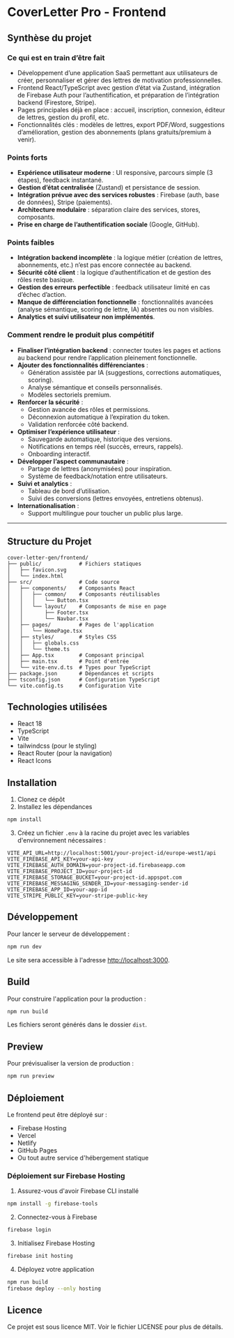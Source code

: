 # CoverLetter Pro - Frontend

## Synthèse du projet

### Ce qui est en train d’être fait

- Développement d’une application SaaS permettant aux utilisateurs de créer, personnaliser et gérer des lettres de motivation professionnelles.
- Frontend React/TypeScript avec gestion d’état via Zustand, intégration de Firebase Auth pour l’authentification, et préparation de l’intégration backend (Firestore, Stripe).
- Pages principales déjà en place : accueil, inscription, connexion, éditeur de lettres, gestion du profil, etc.
- Fonctionnalités clés : modèles de lettres, export PDF/Word, suggestions d’amélioration, gestion des abonnements (plans gratuits/premium à venir).

### Points forts

- **Expérience utilisateur moderne** : UI responsive, parcours simple (3 étapes), feedback instantané.
- **Gestion d’état centralisée** (Zustand) et persistance de session.
- **Intégration prévue avec des services robustes** : Firebase (auth, base de données), Stripe (paiements).
- **Architecture modulaire** : séparation claire des services, stores, composants.
- **Prise en charge de l’authentification sociale** (Google, GitHub).

### Points faibles

- **Intégration backend incomplète** : la logique métier (création de lettres, abonnements, etc.) n’est pas encore connectée au backend.
- **Sécurité côté client** : la logique d’authentification et de gestion des rôles reste basique.
- **Gestion des erreurs perfectible** : feedback utilisateur limité en cas d’échec d’action.
- **Manque de différenciation fonctionnelle** : fonctionnalités avancées (analyse sémantique, scoring de lettre, IA) absentes ou non visibles.
- **Analytics et suivi utilisateur non implémentés**.

### Comment rendre le produit plus compétitif

- **Finaliser l’intégration backend** : connecter toutes les pages et actions au backend pour rendre l’application pleinement fonctionnelle.
- **Ajouter des fonctionnalités différenciantes** :
  - Génération assistée par IA (suggestions, corrections automatiques, scoring).
  - Analyse sémantique et conseils personnalisés.
  - Modèles sectoriels premium.
- **Renforcer la sécurité** :
  - Gestion avancée des rôles et permissions.
  - Déconnexion automatique à l’expiration du token.
  - Validation renforcée côté backend.
- **Optimiser l’expérience utilisateur** :
  - Sauvegarde automatique, historique des versions.
  - Notifications en temps réel (succès, erreurs, rappels).
  - Onboarding interactif.
- **Développer l’aspect communautaire** :
  - Partage de lettres (anonymisées) pour inspiration.
  - Système de feedback/notation entre utilisateurs.
- **Suivi et analytics** :
  - Tableau de bord d’utilisation.
  - Suivi des conversions (lettres envoyées, entretiens obtenus).
- **Internationalisation** :
  - Support multilingue pour toucher un public plus large.

---

## Structure du Projet

```
cover-letter-gen/frontend/
├── public/            # Fichiers statiques
│   ├── favicon.svg
│   └── index.html
├── src/               # Code source
│   ├── components/    # Composants React
│   │   ├── common/    # Composants réutilisables
│   │   │   └── Button.tsx
│   │   └── layout/    # Composants de mise en page
│   │       ├── Footer.tsx
│   │       └── Navbar.tsx
│   ├── pages/         # Pages de l'application
│   │   └── HomePage.tsx
│   ├── styles/        # Styles CSS
│   │   ├── globals.css
│   │   └── theme.ts
│   ├── App.tsx        # Composant principal
│   ├── main.tsx       # Point d'entrée
│   └── vite-env.d.ts  # Types pour TypeScript
├── package.json       # Dépendances et scripts
├── tsconfig.json      # Configuration TypeScript
└── vite.config.ts     # Configuration Vite
```

## Technologies utilisées

- React 18
- TypeScript
- Vite
- tailwindcss (pour le styling)
- React Router (pour la navigation)
- React Icons

## Installation

1. Clonez ce dépôt
2. Installez les dépendances

```bash
npm install
```

3. Créez un fichier `.env` à la racine du projet avec les variables d'environnement nécessaires :

```env
VITE_API_URL=http://localhost:5001/your-project-id/europe-west1/api
VITE_FIREBASE_API_KEY=your-api-key
VITE_FIREBASE_AUTH_DOMAIN=your-project-id.firebaseapp.com
VITE_FIREBASE_PROJECT_ID=your-project-id
VITE_FIREBASE_STORAGE_BUCKET=your-project-id.appspot.com
VITE_FIREBASE_MESSAGING_SENDER_ID=your-messaging-sender-id
VITE_FIREBASE_APP_ID=your-app-id
VITE_STRIPE_PUBLIC_KEY=your-stripe-public-key
```

## Développement

Pour lancer le serveur de développement :

```bash
npm run dev
```

Le site sera accessible à l'adresse [http://localhost:3000](http://localhost:3000).

## Build

Pour construire l'application pour la production :

```bash
npm run build
```

Les fichiers seront générés dans le dossier `dist`.

## Preview

Pour prévisualiser la version de production :

```bash
npm run preview
```

## Déploiement

Le frontend peut être déployé sur :
- Firebase Hosting
- Vercel
- Netlify
- GitHub Pages
- Ou tout autre service d'hébergement statique

### Déploiement sur Firebase Hosting

1. Assurez-vous d'avoir Firebase CLI installé
```bash
npm install -g firebase-tools
```

2. Connectez-vous à Firebase
```bash
firebase login
```

3. Initialisez Firebase Hosting
```bash
firebase init hosting
```

4. Déployez votre application
```bash
npm run build
firebase deploy --only hosting
```

## Licence

Ce projet est sous licence MIT. Voir le fichier LICENSE pour plus de détails.
